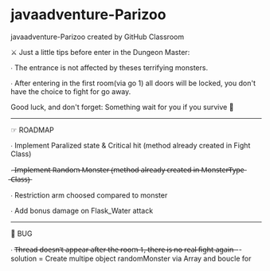 # javaadventure-Parizoo
javaadventure-Parizoo created by GitHub Classroom

⚔️ Just a little tips before enter in the Dungeon Master: 

∙ The entrance is not affected by theses terrifying monsters. 

∙ After entering in the first room(via go 1) all doors will be locked, you don't have the choice to fight for go away.

Good luck, and don't forget:          Something wait for you if you survive 🎁

-----------------------------------------------------------------------------------------------------------------------


☞ ROADMAP

∙ Implement Paralized state & Critical hit (method already created in Fight Class)

∙  ̶I̶m̶p̶l̶e̶m̶e̶n̶t̶ ̶R̶a̶n̶d̶o̶m̶ ̶M̶o̶n̶s̶t̶e̶r̶ ̶(̶m̶e̶t̶h̶o̶d̶ ̶a̶l̶r̶e̶a̶d̶y̶ ̶c̶r̶e̶a̶t̶e̶d̶ ̶i̶n̶ ̶M̶o̶n̶s̶t̶e̶r̶T̶y̶p̶e̶ ̶C̶l̶a̶s̶s̶)̶

∙ Restriction arm choosed compared to monster

∙ Add bonus damage on Flask_Water attack 


-----------------------------------------------------------------------------------------------------------------------

🤬 BUG

∙ T̶h̶r̶e̶a̶d̶ ̶d̶o̶e̶s̶n̶'̶t̶ ̶a̶p̶p̶e̶a̶r̶ ̶a̶f̶t̶e̶r̶ ̶t̶h̶e̶ ̶r̶o̶o̶m̶ ̶1̶,̶ ̶t̶h̶e̶r̶e̶ ̶i̶s̶ ̶n̶o̶ ̶r̶e̶a̶l̶ ̶f̶i̶g̶h̶t̶ ̶a̶g̶a̶i̶n̶ -- solution = Create multipe object randomMonster via Array and boucle for

